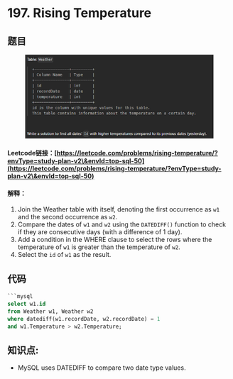 # 197. Rising Temperature

## 题目

<figure><img src="../.gitbook/assets/image (8).png" alt=""><figcaption></figcaption></figure>

#### Leetcode链接：[https://leetcode.com/problems/rising-temperature/?envType=study-plan-v2\&envId=top-sql-50](https://leetcode.com/problems/rising-temperature/?envType=study-plan-v2\&envId=top-sql-50)

#### 解释：

1. Join the Weather table with itself, denoting the first occurrence as `w1` and the second occurrence as `w2`.
2. Compare the dates of `w1` and `w2` using the `DATEDIFF()` function to check if they are consecutive days (with a difference of 1 day).
3. Add a condition in the WHERE clause to select the rows where the temperature of `w1` is greater than the temperature of `w2`.
4. Select the `id` of `w1` as the result.

## 代码

````sql
```mysql
select w1.id 
from Weather w1, Weather w2
where datediff(w1.recordDate, w2.recordDate) = 1
and w1.Temperature > w2.Temperature;

````

## **知识点:**&#x20;

* MySQL uses DATEDIFF to compare two date type values.
